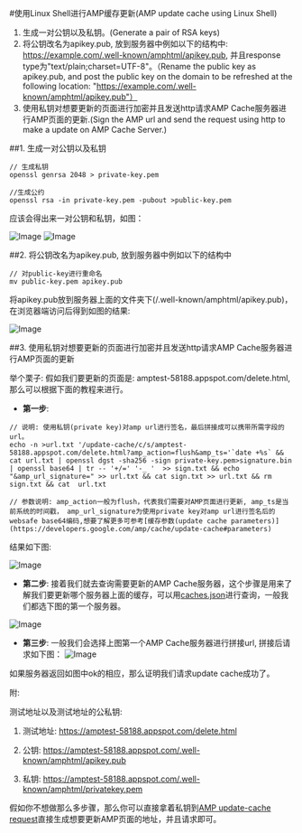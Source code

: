 #使用Linux Shell进行AMP缓存更新(AMP update cache using Linux Shell)

1. 生成一对公钥以及私钥。(Generate a pair of RSA keys)
2. 将公钥改名为apikey.pub, 放到服务器中例如以下的结构中: https://example.com/.well-known/amphtml/apikey.pub, 并且response type为"text/plain;charset=UTF-8"。（Rename the public key as apikey.pub, and post the public key on the domain to be refreshed at the following location: "https://example.com/.well-known/amphtml/apikey.pub"）
3. 使用私钥对想要更新的页面进行加密并且发送http请求AMP Cache服务器进行AMP页面的更新.(Sign the AMP url and send the request using http to make a update on AMP Cache Server.)

##1. 生成一对公钥以及私钥

````
// 生成私钥
openssl genrsa 2048 > private-key.pem

//生成公约
openssl rsa -in private-key.pem -pubout >public-key.pem
````

应该会得出来一对公钥和私钥，如图：

![Image](../../resource/img/publickey.png)
![Image](../../resource/img/privatekey.png)


##2. 将公钥改名为apikey.pub, 放到服务器中例如以下的结构中


````
// 对public-key进行重命名
mv public-key.pem apikey.pub
````

将apikey.pub放到服务器上面的文件夹下(/.well-known/amphtml/apikey.pub)，在浏览器端访问后得到如图的结果: 

![Image](../../resource/img/publickey-on-server.png)

##3. 使用私钥对想要更新的页面进行加密并且发送http请求AMP Cache服务器进行AMP页面的更新

举个栗子: 假如我们要更新的页面是: amptest-58188.appspot.com/delete.html,那么可以根据下面的教程来进行。

* **第一步**: 
 
````
// 说明: 使用私钥(private key)对amp url进行签名，最后拼接成可以携带所需字段的url。
echo -n >url.txt '/update-cache/c/s/amptest-58188.appspot.com/delete.html?amp_action=flush&amp_ts='`date +%s` && cat url.txt | openssl dgst -sha256 -sign private-key.pem>signature.bin | openssl base64 | tr -- '+/=' '-_ '  >> sign.txt && echo "&amp_url_signature=" >> url.txt && cat sign.txt >> url.txt && rm sign.txt && cat  url.txt

// 参数说明: amp_action一般为flush，代表我们需要对AMP页面进行更新, amp_ts是当前系统的时间戳， amp_url_signature为使用private key对amp url进行签名后的websafe base64编码,想要了解更多可参考[缓存参数(update cache parameters)](https://developers.google.com/amp/cache/update-cache#parameters)
````

结果如下图: 

![Image](../../resource/img/update-cache-linux-shell.png)


* **第二步**: 接着我们就去查询需要更新的AMP Cache服务器，这个步骤是用来了解我们要更新哪个服务器上面的缓存，可以用[caches.json](https://cdn.ampproject.org/caches.json)进行查询，一般我们都选下图的第一个服务器。

![Image](../../resource/img/update-cahce-json.png)

* **第三步**: 一般我们会选择上图第一个AMP Cache服务器进行拼接url, 拼接后请求如下图：
![Image](../../resource/img/amp-update-cache-linux-request.png)

如果服务器返回如图中ok的相应，那么证明我们请求update cache成功了。

附: 

测试地址以及测试地址的公私钥:

1. 测试地址: https://amptest-58188.appspot.com/delete.html
 
2. 公钥: https://amptest-58188.appspot.com/.well-known/amphtml/apikey.pub

3. 私钥: https://amptest-58188.appspot.com/.well-known/amphtml/privatekey.pem

假如你不想做那么多步骤，那么你可以直接拿着私钥到[AMP update-cache request](https://amp-cache-refresh.appspot.com/)直接生成想要更新AMP页面的地址，并且请求即可。